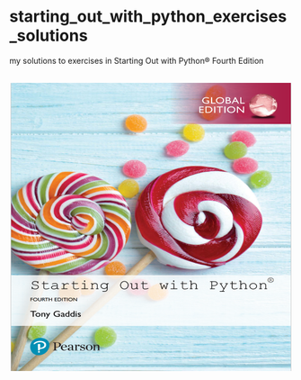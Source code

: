 # starting_out_with_python_exercises_solutions
my solutions to exercises in Starting Out with Python® Fourth Edition

<br/>

<div id="header" align="center">
  <img src="cover.png" width="500" height="512"/>
</div>
